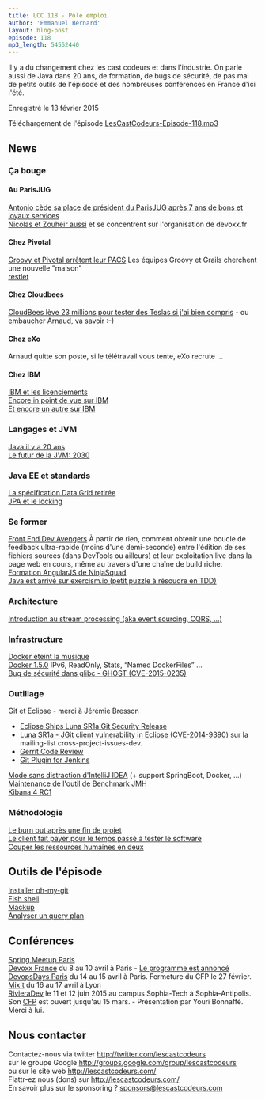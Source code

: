 ```yaml
---
title: LCC 118 - Pôle emploi
author: 'Emmanuel Bernard'
layout: blog-post
episode: 118
mp3_length: 54552440
---
```

Il y a du changement chez les cast codeurs et dans l'industrie.
On parle aussi de Java dans 20 ans, de formation, de bugs de sécurité, de pas mal de petits outils de l'épisode et des nombreuses conférences en France d'ici l'été.

Enregistré le 13 février 2015

Téléchargement de l'épisode [LesCastCodeurs-Episode-118.mp3](http://traffic.libsyn.com/lescastcodeurs/LesCastCodeurs-Episode-118.mp3)  

## News

### Ça bouge

#### Au ParisJUG

[Antonio cède sa place de président du ParisJUG après 7 ans de bons et loyaux services](http://antoniogoncalves.org/2015/02/10/the-paris-jug-president-is-leaving-long-live-the-president/)  
[Nicolas et Zouheir aussi](http://www.touilleur-express.fr/2015/02/13/paris-jug-fin-dune-belle-aventure-pour-moi/) et se concentrent sur l'organisation de devoxx.fr  

#### Chez Pivotal

[Groovy et Pivotal arrêtent leur PACS](http://buff.ly/1yzaes2) Les équipes Groovy et Grails cherchent une nouvelle "maison"  
[restlet](http://restlet.com)  

#### Chez Cloudbees

[CloudBees lève 23 millions pour tester des Teslas si j'ai bien compris](http://blog.cloudbees.com/2015/01/cloudbees-raises-235m-because-software.html) - ou embaucher Arnaud, va savoir :-) 

#### Chez eXo

Arnaud quitte son poste, si le télétravail vous tente, eXo recrute ...

#### Chez IBM

[IBM et les licenciements](https://gigaom.com/2015/02/08/oh-ibm-what-are-we-going-to-do-with-you/)  
[Encore in point de vue sur IBM](http://www.forbes.com/sites/robertcringely/2015/01/22/next-weeks-bloodbath-at-ibm-wont-fix-the-real-problem/)  
[Et encore un autre sur IBM](http://www.forbes.com/sites/kurtmarko/2015/02/04/bad-news-for-ibm-and-hp-is-good-news-for-it-and-your-business/)  

###  Langages et JVM

[Java il y a 20 ans](http://www.touilleur-express.fr/2015/02/02/le-langage-java-a-20-ans/)  
[Le futur de la JVM: 2030](http://cr.openjdk.java.net/~jrose/pres/201502-JVMChallenges.pdf)  

###  Java EE et standards

[La spécification Data Grid retirée](https://jcp.org/en/jsr/detail?id=347)  
[JPA et le locking](http://vladmihalcea.com/2015/01/12/a-beginners-guide-to-java-persistence-locking/)  

### Se former

[Front End Dev Avengers](https://www.youtube.com/watch?v=2Dl9ES6IC3c) À partir de rien, comment obtenir une boucle de feedback ultra-rapide (moins d'une demi-seconde) entre l'édition de ses fichiers sources (dans DevTools ou ailleurs) et leur exploitation live dans la page web en cours, même au travers d'une chaîne de build riche.  
[Formation AngularJS de NinjaSquad](http://ninja-squad.fr/training/angularjs)  
[Java est arrivé sur exercism.io (petit puzzle à résoudre en TDD)](http://exercism.io)  

###  Architecture

[Introduction au stream processing (aka event sourcing, CQRS, ...)](http://blog.confluent.io/2015/01/29/making-sense-of-stream-processing/)  

###  Infrastructure

[Docker éteint la musique](https://github.com/docker/docker/issues/8279)  
[Docker 1.5.0](http://blog.docker.com/2015/02/docker-1-5-ipv6-support-read-only-containers-stats-named-dockerfiles-and-more/) IPv6, ReadOnly, Stats, “Named DockerFiles” ...  
[Bug de sécurité dans glibc - GHOST (CVE-2015-0235)](http://www.openwall.com/lists/oss-security/2015/01/27/9)  

### Outillage

Git et Eclipse - merci à Jérémie Bresson

* [Eclipse Ships Luna SR1a Git Security
Release](https://mmilinkov.wordpress.com/2015/01/12/eclipse-ships-luna-sr1a-git-security-release/)
* [Luna SR1a - JGit client vulnerability in Eclipse
(CVE-2014-9390)](http://dev.eclipse.org/mhonarc/lists/cross-project-issues-dev/msg11431.html)
sur la mailing-list cross-project-issues-dev.
* [Gerrit Code Review](https://code.google.com/p/gerrit/)
* [Git Plugin for Jenkins](https://wiki.jenkins-ci.org/display/JENKINS/Git+Plugin)

[Mode sans distraction d'IntelliJ IDEA](http://blog.jetbrains.com/idea/2015/02/intellij-idea-14-1-eap-is-available/) (+ support SpringBoot, Docker, ...)   
[Maintenance de l'outil de Benchmark JMH](http://mail.openjdk.java.net/pipermail/jmh-dev/2015-January/001657.html)  
[Kibana 4 RC1](http://www.elasticsearch.org/blog/kibana-4-rc1-is-now-available/)   

###  Méthodologie

[Le burn out après une fin de projet](https://hbr.org/2015/02/staying-motivated-after-a-major-achievement)  
[Le client fait payer pour le temps passé à tester le software](http://thedailywtf.com/articles/we-re-not-gonna-pay-it-anymore)  
[Couper les ressources humaines en deux](https://hbr.org/2014/07/its-time-to-split-hr)  

## Outils de l'épisode 

[Installer oh-my-git](https://github.com/arialdomartini/oh-my-git)  
[Fish shell](http://fishshell.com)  
[Mackup](https://github.com/lra/mackup)  
[Analyser un query plan](http://explain.depesz.com/)  

##  Conférences

[Spring Meetup Paris](https://spring-meetup-paris.github.io)  
[Devoxx France](http://devoxx.fr) du 8 au 10 avril à Paris - [Le programme est annoncé](http://www.devoxx.fr/2015/02/programme-devoxx-france-2015/)  
[DevopsDays Paris](http://www.devopsdays.org/events/2015-paris/) du 14 au 15 avril à Paris. Fermeture du CFP le 27 février.  
[MixIt](http://www.mix-it.fr) du 16 au 17 avril à Lyon  
[RivieraDev](http://rivieradev.fr/) le 11 et 12 juin 2015 au campus Sophia-Tech à Sophia-Antipolis. Son [CFP](http://rivieradev.fr/cfp) est ouvert jusqu'au 15 mars. - Présentation par Youri Bonnaffé. Merci à lui.

## Nous contacter

Contactez-nous via twitter <http://twitter.com/lescastcodeurs>  
sur le groupe Google <http://groups.google.com/group/lescastcodeurs>  
ou sur le site web <http://lescastcodeurs.com/>  
Flattr-ez nous (dons) sur <http://lescastcodeurs.com/>  
En savoir plus sur le sponsoring ? [sponsors@lescastcodeurs.com](mailto:sponsors@lescastcodeurs.com)
